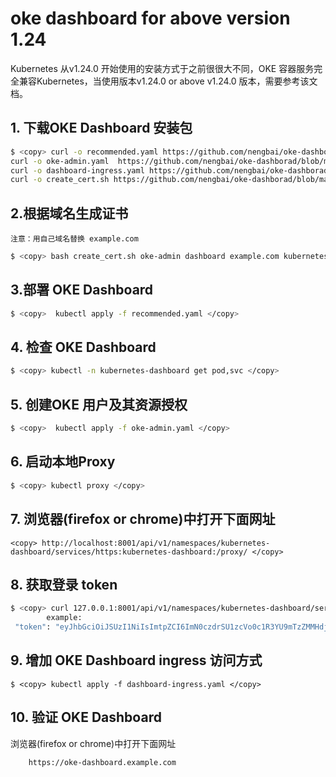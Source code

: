 # oke dashboard for above version 1.24

Kubernetes 从v1.24.0 开始使用的安装方式于之前很很大不同，OKE 容器服务完全兼容Kubernetes，当使用版本v1.24.0 or above v1.24.0 版本，需要参考该文档。

## 1. 下载OKE Dashboard 安装包

```bash
$ <copy> curl -o recommended.yaml https://github.com/nengbai/oke-dashborad/blob/main/dashboard/recommended.yaml
curl -o oke-admin.yaml  https://github.com/nengbai/oke-dashborad/blob/main/dashboard/oke-admin.yaml
curl -o dashboard-ingress.yaml https://github.com/nengbai/oke-dashborad/blob/main/dashboard/dashboard-ingress.yaml
curl -o create_cert.sh https://github.com/nengbai/oke-dashborad/blob/main/dashboard/create_cert.sh </copy>
```

## 2.根据域名生成证书

    注意：用自己域名替换 example.com
``` bash
$ <copy> bash create_cert.sh oke-admin dashboard example.com kubernetes-dashboard </copy> 
```

## 3.部署 OKE Dashboard

``` bash
$ <copy>  kubectl apply -f recommended.yaml </copy> 
```

## 4. 检查 OKE Dashboard

``` bash
$ <copy> kubectl -n kubernetes-dashboard get pod,svc </copy> 
```

## 5. 创建OKE 用户及其资源授权

``` bash
$ <copy>  kubectl apply -f oke-admin.yaml </copy> 
```

## 6. 启动本地Proxy

``` bash
$ <copy> kubectl proxy </copy> 
````

## 7. 浏览器(firefox or chrome)中打开下面网址

``` text
<copy> http://localhost:8001/api/v1/namespaces/kubernetes-dashboard/services/https:kubernetes-dashboard:/proxy/ </copy>
```

## 8. 获取登录 token

``` bash
$ <copy> curl 127.0.0.1:8001/api/v1/namespaces/kubernetes-dashboard/serviceaccounts/oke-admin/token -H "Content-Type:application/json" -X POST -d '{}' </copy> 
        example:
 "token": "eyJhbGciOiJSUzI1NiIsImtpZCI6ImN0czdrSU1zcVo0c1R3YU9mTzZMMHdjY2JydTdJekt5dXdpQ1Z2d3lRbncifQ.eyJhdWQiOlsiYXBpIl0sImV4cCI6MTY2NjA2ODgyMiwiaWF0IjoxNjY2MDY1MjIyLCJpc3MiOiJodHRwczovL2t1YmVybmV0ZXMuZGVmYXVsdC5zdmMuY2x1c3Rlci5sb2NhbCIsImt1YmVybmV0ZXMuaW8iOnsibmFtZXNwYWNlIjoia3ViZXJuZXRlcy1kYXNoYm9hcmQiLCJzZXJ2aWNlYWNjb3VudCI6eyJuYW1lIjoib2tlLWFkbWluIiwidWlkIjoiMmI0NGMxM2QtNzBkNS00MWI3LTk5MTUtNzQ2MjQxMDFkYzBlIn19LCJuYmYiOjE2NjYwNjUyMjIsInN1YiI6InN5c3RlbTpzZXJ2aWNlYWNjb3VudDprdWJlcm5ldGVzLWRhc2hib2FyZDpva2UtYWRtaW4ifQ.YA8sU6gyW7sTWHBoHO9jtExqrAwIJJ8WRFrNbH4BnSUDK2P0XBAizJafruSfBgksh_ivJrj6TzaTk1UgY6zFfw_fGQ9mB5nWMLVR1yMHTFpAjsUfnEoFU5alv2MBFVJ5mPGBhznoDVi7ZdU29hKr6LLUr2EbOWVHPkeLFtjivGe38S9wpzaL8iGN_bPtV2usJt8ZoYoVtc-jy0stPDm-2idi5aonAjqwKfsyS75WpLdq8Gx25Ge3Rw64diUo5-WgA3aSng7BGvWGR4FWvLKN3VKVVEuyzb5wmIcMb8MAOko1C8lYvma-L0OHA87DmOFGAo1GHQf7O8dtjBjCqVsnWA"
```

## 9. 增加 OKE Dashboard ingress 访问方式

``` 
$ <copy> kubectl apply -f dashboard-ingress.yaml </copy> 
```

## 10. 验证 OKE Dashboard

浏览器(firefox or chrome)中打开下面网址

``` text
    https://oke-dashboard.example.com
```
